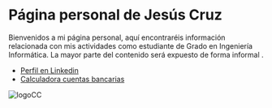 
# Página personal de Jesús Cruz
Bienvenidos a mi página personal, aquí encontraréis información relacionada con mis actividades como estudiante de Grado en Ingeniería Informática. La mayor parte del contenido será expuesto de forma informal .

* [Perfil en Linkedin](https://www.linkedin.com/in/jesus-cruz-olivera-38672a117/)
* [Calculadora cuentas bancarias](https://github.com/jesus-cruz/jesus-cruz.github.io/blob/master/validadorIban/validadorIban.html)

![logoCC](http://es.creativecommons.org/blog/wp-content/uploads/2013/04/by-nc.eu_petit.png)


